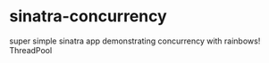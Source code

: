 sinatra-concurrency
===================

super simple sinatra app demonstrating concurrency with rainbows! ThreadPool